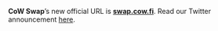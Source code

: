 **CoW Swap**’s new official URL is **[swap.cow.fi](https://swap.cow.fi)**. Read our Twitter announcement [here](https://twitter.com/CoWSwap/status/1572616315168501763?s=20&t=-T3X5ACiy_22dxe16qblDg).
